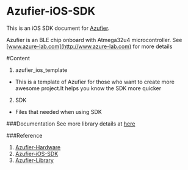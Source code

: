 # Azufier-iOS-SDK

This is an iOS SDK document for [Azufier](http://www.azure-lab.com).

Azufier is an BLE chip onboard with Atmega32u4 microcontroller. See [www.azure-lab.com](http://www.azure-lab.com) for more details

#Content
1. azufier_ios_template
 - This is a template of Azufier for those who want to create more awesome project.It helps you know the SDK more quicker
2. SDK
 - Files that needed when using SDK


###Documentation
See more library details at [here](http://www.azure-lab.com/documentation/index.html)

###Reference
1. [Azufier-Hardware](https://github.com/azurelab/Azufier-Hardware)
2. [Azufier-iOS-SDK](https://github.com/azurelab/Azufier_iOS)
3. [Azufier-Library](https://github.com/azurelab/Azufier-Library)
